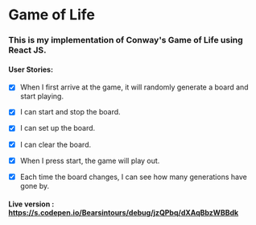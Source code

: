 # Game of Life 

### This is my implementation of Conway's Game of Life using React JS.

#### User Stories: 

- [x] When I first arrive at the game, it will randomly generate a board and start playing.

- [x] I can start and stop the board.

- [x] I can set up the board.

- [x]  I can clear the board.

- [x] When I press start, the game will play out.

- [x] Each time the board changes, I can see how many generations have gone by.

#### Live version : https://s.codepen.io/Bearsintours/debug/jzQPbq/dXAqBbzWBBdk
